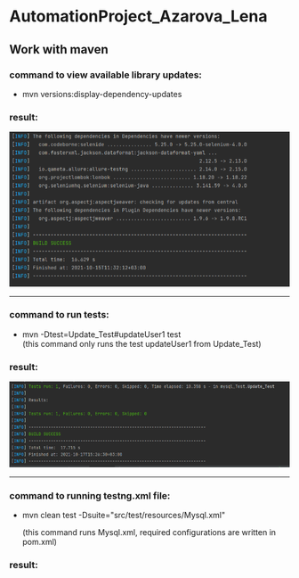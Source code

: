 # AutomationProject_Azarova_Lena
## Work with maven
### command to view available library updates:
* mvn versions:display-dependency-updates
### result:
![alt text](file/Screenshot_2.png)
___
### command to run tests:

* mvn -Dtest=Update_Test#updateUser1  test  
(this command only runs the test updateUser1 from Update_Test)

### result:
![alt text](file/Screenshot_3.png)
___
### command to running testng.xml file:

* mvn clean test -Dsuite="src/test/resources/Mysql.xml"
    
  (this command runs Mysql.xml, required configurations are written in pom.xml)
### result:

